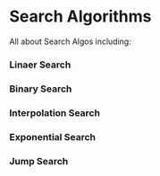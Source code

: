 # Search Algorithms
All about Search Algos including:
### Linaer Search
### Binary Search
### Interpolation Search
### Exponential Search
### Jump Search
